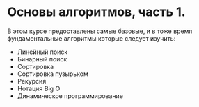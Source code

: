 # Основы алгоритмов, часть 1.  
В этом курсе предоставлены самые базовые, и в тоже время фундаментальные алгоритмы которые следует изучить:
- Линейный поиск
- Бинарный поиск
- Сортировка
- Сортировка пузырьком
- Рекурсия
- Нотация Big O
- Динамическое программирование  
